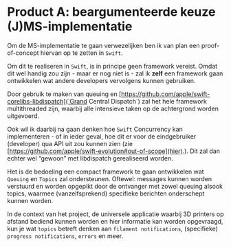 # Product A: beargumenteerde keuze (J)MS-implementatie

Om de MS-implementatie te gaan verwezelijken ben ik van plan een proof-of-concept hiervan op te zetten in `Swift`.

Om dit te realiseren in `Swift`, is in principe geen framework vereist. Omdat dit wel handig zou zijn - maar er nog niet is - zal ik __zelf__ een framework gaan ontwikkelen wat andere developers vervolgens kunnen gebruiken.

Door gebruik te maken van queuing en [https://github.com/apple/swift-corelibs-libdispatch](`Grand Central Dispatch`) zal het hele framework multithreaded zijn, waarbij alle intensieve taken op de achtergrond worden uitgevoerd.

Ook wil ik daarbij na gaan denken hoe `Swift` Concurrency kan implementeren - of in ieder geval, hoe dit er voor de eindgebruiker (developer) qua API uit zou kunnen zien (zie [https://github.com/apple/swift-evolution#out-of-scope](hier).). Dit zal dan echter wel “gewoon” met libdispatch gerealiseerd worden.

Het is de bedoeling een compact framework te gaan ontwikkelen wat `Queuing` en `Topics` zal ondersteunen. Oftewel: messages kunnen worden verstuurd en worden opgepikt door de ontvanger met zowel queuing alsook topics, waarmee (vanzelfsprekend) specifieke berichten onderschept kunnen worden.

In de context van het project, de universele applicatie waarbij 3D printers op afstand bediend kunnen worden en hier informatie kan worden opgevraagd, kun je wat `topics` betreft denken aan `filament notifications`, (specifieke) `progress notifications`, `errors` en meer.